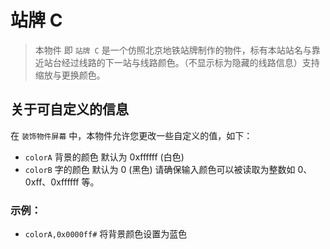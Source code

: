 # 站牌 C

> 本物件 即 `站牌 C` 是一个仿照北京地铁站牌制作的物件，标有本站站名与靠近站台经过线路的下一站与线路颜色。（不显示标为隐藏的线路信息）支持缩放与更换颜色。

## 关于可自定义的信息

在 `装饰物件屏幕` 中，本物件允许您更改一些自定义的值，如下：

- `colorA` 背景的颜色 默认为 0xffffff (白色)
- `colorB` 字的颜色 默认为 0 (黑色)
请确保输入颜色可以被读取为整数如 0、0xff、0xffffff 等。

### 示例：
- `colorA,0x0000ff#` 将背景颜色设置为蓝色